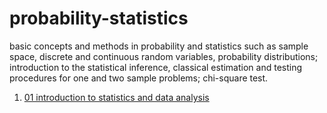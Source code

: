 # probability-statistics

basic concepts and methods in probability and statistics such as sample space, discrete and continuous random variables, probability distributions; introduction to the statistical inference, classical estimation and testing procedures for one and two sample problems; chi-square test.

1. [01 introduction to statistics and data analysis](./01-statistics-and-data-analysis/README.md)

